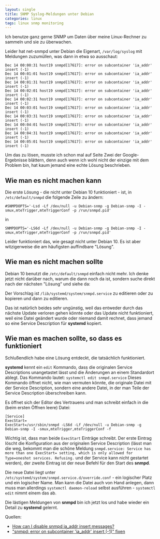 ```yaml
---
layout: single
title: SNMP Syslog-Meldungen unter Debian
categories: linux
tags: linux snmp monitoring
---
```

Ich benutze ganz gerne SNMP um Daten über meine Linux-Rechner zu sammeln und sie zu überwachen.

Leider hat net-snmpd unter Debian die Eigenart, `/var/log/syslog` mit Meldungen zuzumüllen, was dann in etwa so ausschaut:

```
Dec 14 00:00:31 host19 snmpd[17617]: error on subcontainer 'ia_addr' insert (-1)
Dec 14 00:01:01 host19 snmpd[17617]: error on subcontainer 'ia_addr' insert (-1)
Dec 14 00:01:31 host19 snmpd[17617]: error on subcontainer 'ia_addr' insert (-1)
Dec 14 00:02:01 host19 snmpd[17617]: error on subcontainer 'ia_addr' insert (-1)
Dec 14 00:02:31 host19 snmpd[17617]: error on subcontainer 'ia_addr' insert (-1)
Dec 14 00:03:01 host19 snmpd[17617]: error on subcontainer 'ia_addr' insert (-1)
Dec 14 00:03:31 host19 snmpd[17617]: error on subcontainer 'ia_addr' insert (-1)
Dec 14 00:04:01 host19 snmpd[17617]: error on subcontainer 'ia_addr' insert (-1)
Dec 14 00:04:31 host19 snmpd[17617]: error on subcontainer 'ia_addr' insert (-1)
Dec 14 00:05:01 host19 snmpd[17617]: error on subcontainer 'ia_addr' insert (-1)
```

Um das zu lösen, musste ich schon mal auf Seite Zwei der Google-Ergebnisse blättern, denn auch wenn ich wohl nicht der einzige mit dem Problem bin, hat kaum jemand eine echte Lösung beschrieben.

## Wie man es nicht machen kann

Die erste Lösung - die nicht unter Debian 10 funktioniert - ist, in `/etc/default/snmpd` die folgende Zeile zu ändern:

```
#SNMPDOPTS='-Lsd -Lf /dev/null -u Debian-snmp -g Debian-snmp -I -smux,mteTrigger,mteTriggerConf -p /run/snmpd.pid'
```

in

```
SNMPDOPTS='-LS6d -Lf /dev/null -u Debian-snmp -g Debian-snmp -I -smux,mteTrigger,mteTriggerConf -p /run/snmpd.pid'
```

Leider funktioniert das, wie gesagt nicht unter Debian 10.
Es ist aber witzigerweise die am häufigsten auffindbare "Lösung".

## Wie man es nicht machen sollte

Debian 10 benutzt die `/etc/default/snmpd` einfach nicht mehr.
Ich denke jetzt nicht darüber nach, warum die dann noch da ist, sondern suche direkt nach der nächsten "Lösung" und siehe da:

Der Vorschlag ist `/lib/systemd/system/snmpd.service` zu editieren oder zu kopieren und dann zu editieren.

Das ist natürlich beides sehr ungünstig, weil das entweder durch das nächste Update verloren gehen könnte oder das Update nicht funktioniert, weil eine Datei geändert wurde oder niemand damit rechnet, dass jemand so eine Service Description für **systemd** kopiert.

## Wie man es machen sollte, so dass es funktioniert

Schlußendlich habe eine Lösung entdeckt, die tatsächlich funktioniert.

**systemd** kennt ein `edit` Kommando, dass die originalen Service Descriptions unangetastet lässt und die Änderungen an einem Standardort ablegt.
Das Kommando lautet: `systemctl edit snmpd.service`
Dieses Kommando öffnet nicht, wie man vermuten könnte, die originale Datei mit der Service Description, sondern eine andere Datei, in der man Teile der Service Description überschreiben kann. 

Es öffnet sich der Editor des Vertrauens und man schreibt einfach in die (beim ersten Öffnen leere) Datei:

```
[Service]
ExecStart=
ExecStart=/usr/sbin/snmpd -LS6d -Lf /dev/null -u Debian-snmp -g Debian-snmp -I -smux,mteTrigger,mteTriggerConf -f
```

Wichtig ist, dass man beide `ExecStart` Einträge schreibt.
Der erste Eintrag löscht die Konfiguration aus der originalen Service Description (lässt man die weg, bekommt man die schöne Meldung `snmpd.service: Service has more than one ExecStart= setting, which is only allowed for Type=oneshot services. Refusing.` und der Service kann nicht gestartet werden), der zweite Eintrag ist der neue Befehl für den Start des **snmpd**.

Die neue Datei liegt unter `/etc/systemd/system/snmpd.service.d/override.conf` - ein logischer Platz und ein logischer Name.
Man kann die Datei auch von Hand anlegen, dann muss man allerdings `systemctl daemon-reload` selbst ausführen - `systemctl edit` nimmt einem das ab.

Die lästigen Meldungen von **snmpd** bin ich jetzt los und habe wieder ein Detail zu **systemd** gelernt.

Quellen:

* [How can I disable snmpd ia_addr insert messages?](https://linux-tips.com/t/how-can-i-disable-snmpd-ia-addr-insert-messages/281)
* ["snmpd: error on subcontainer 'ia_addr' insert (-1)" fixen](https://wiki.magenbrot.net/linux/linux_distributionen/debian/snmpd_error_on_subcontainer_ia_addr_insert_-1_fixen)